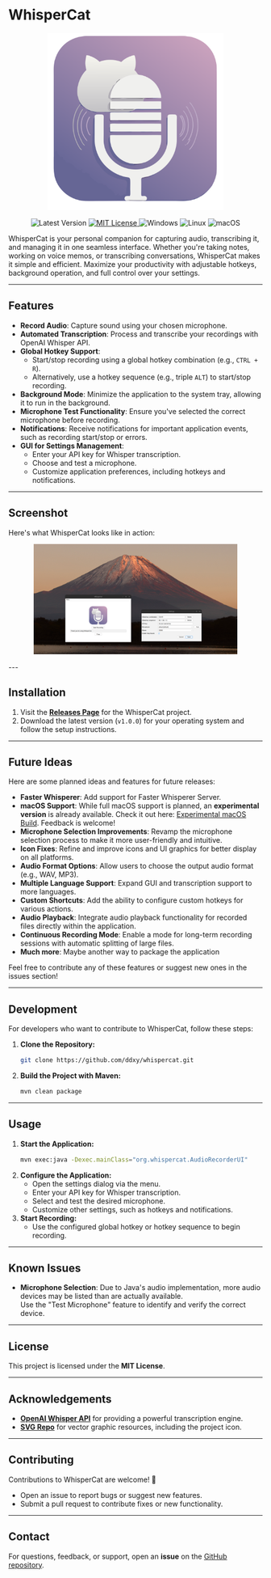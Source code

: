# WhisperCat
<p align="center">
  <img src="whispercat.svg" alt="WhisperCat Icon" width="350"/>
</p>

<p align="center">
  <img alt="Latest Version" src="https://img.shields.io/badge/Latest%20Version-v1.0.0-brightgreen?style=flat-square&logo=github&logoColor=white" />
  <a href="LICENSE" target="https://opensource.org/license/mit">
    <img alt="MIT License" src="https://img.shields.io/badge/License-MIT-blue?style=flat-square&logo=github&logoColor=white" />
  </a>
  <img alt="Windows" src="https://img.shields.io/badge/Windows-Compatible-blue?style=flat-square&logo=windows&logoColor=white" />
  <img alt="Linux" src="https://img.shields.io/badge/Linux-Compatible-yellow?style=flat-square&logo=linux&logoColor=white" />
  <img alt="macOS" src="https://img.shields.io/badge/macOS-Planned-black?style=flat-square&logo=apple&logoColor=white" />
</p>

WhisperCat is your personal companion for capturing audio, transcribing it, and managing it in one seamless interface. Whether you're taking notes, working on voice memos, or transcribing conversations, WhisperCat makes it simple and efficient. Maximize your productivity with adjustable hotkeys, background operation, and full control over your settings.

---

## Features

- **Record Audio**: Capture sound using your chosen microphone.
- **Automated Transcription**: Process and transcribe your recordings with OpenAI Whisper API.
- **Global Hotkey Support**:
    - Start/stop recording using a global hotkey combination (e.g., `CTRL + R`).
    - Alternatively, use a hotkey sequence (e.g., triple `ALT`) to start/stop recording.
- **Background Mode**: Minimize the application to the system tray, allowing it to run in the background.
- **Microphone Test Functionality**: Ensure you've selected the correct microphone before recording.
- **Notifications**: Receive notifications for important application events, such as recording start/stop or errors.
- **GUI for Settings Management**:
    - Enter your API key for Whisper transcription.
    - Choose and test a microphone.
    - Customize application preferences, including hotkeys and notifications.

---

## Screenshot

Here's what WhisperCat looks like in action:

<p align="center">
  <a href="https://github.com/ddxy/whispercat/blob/master/screenshot.png?raw=true" target="_blank">
    <img src="https://github.com/ddxy/whispercat/blob/master/screenshot.png?raw=true" alt="WhisperCat Desktop Screenshot" width="80%" />
  </a>
</p>
---

## Installation

1. Visit the **[Releases Page](https://github.com/ddxy/whispercat/releases)** for the WhisperCat project.
2. Download the latest version (`v1.0.0`) for your operating system and follow the setup instructions.

---

## Future Ideas

Here are some planned ideas and features for future releases:
- **Faster Whisperer**: Add support for Faster Whisperer Server.
- **macOS Support**: While full macOS support is planned, an **experimental version** is already available. Check it out here: [Experimental macOS Build](https://github.com/ddxy/whispercat/releases/tag/v1.0.0). Feedback is welcome!
- **Microphone Selection Improvements**: Revamp the microphone selection process to make it more user-friendly and intuitive.
- **Icon Fixes**: Refine and improve icons and UI graphics for better display on all platforms.
- **Audio Format Options**: Allow users to choose the output audio format (e.g., WAV, MP3).
- **Multiple Language Support**: Expand GUI and transcription support to more languages.
- **Custom Shortcuts**: Add the ability to configure custom hotkeys for various actions.
- **Audio Playback**: Integrate audio playback functionality for recorded files directly within the application.
- **Continuous Recording Mode**: Enable a mode for long-term recording sessions with automatic splitting of large files.
- **Much more**: Maybe another way to package the application

Feel free to contribute any of these features or suggest new ones in the issues section!

---

## Development

For developers who want to contribute to WhisperCat, follow these steps:

1. **Clone the Repository:**
    ```sh  
    git clone https://github.com/ddxy/whispercat.git   
    ```  
2. **Build the Project with Maven:**
    ```sh  
    mvn clean package  
    ```  

---

## Usage

1. **Start the Application:**
    ```sh
    mvn exec:java -Dexec.mainClass="org.whispercat.AudioRecorderUI"  
    ```  
2. **Configure the Application:**
    - Open the settings dialog via the menu.
    - Enter your API key for Whisper transcription.
    - Select and test the desired microphone.
    - Customize other settings, such as hotkeys and notifications.
3. **Start Recording:**
    - Use the configured global hotkey or hotkey sequence to begin recording.

---

## Known Issues

- **Microphone Selection**: Due to Java's audio implementation, more audio devices may be listed than are actually available.  
  Use the "Test Microphone" feature to identify and verify the correct device.

---

## License

This project is licensed under the **MIT License**.

---

## Acknowledgements

- **[OpenAI Whisper API](https://openai.com/whisper)** for providing a powerful transcription engine.
- **[SVG Repo](https://www.svgrepo.com/collection/news/)** for vector graphic resources, including the project icon.

---

## Contributing

Contributions to WhisperCat are welcome! 🎉

- Open an issue to report bugs or suggest new features.
- Submit a pull request to contribute fixes or new functionality.

---

## Contact

For questions, feedback, or support, open an **issue** on the [GitHub repository](https://github.com/ddxy/whispercat).  